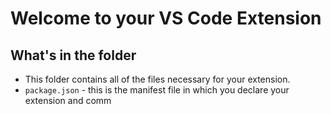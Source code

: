 # Welcome to your VS Code Extension

## What's in the folder

* This folder contains all of the files necessary for your extension.
* `package.json` - this is the manifest file in which you declare your extension and comm